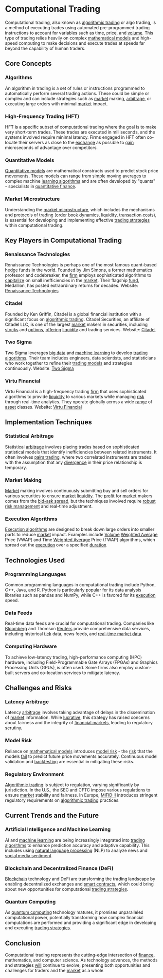 # Computational Trading

Computational trading, also known as [algorithmic trading](../a/algorithmic_trading.md) or algo trading, is a method of executing trades using automated pre-programmed trading instructions to account for variables such as time, price, and [volume](../v/volume.md). This type of trading relies heavily on complex [mathematical models](../m/mathematical_models_in_trading.md) and high-speed computing to make decisions and execute trades at speeds far beyond the capability of human traders.

## Core Concepts

### Algorithms
An algorithm in trading is a set of rules or instructions programmed to automatically perform several trading actions. These could be simple or complex and can include strategies such as [market](../m/market.md) making, [arbitrage](../a/arbitrage.md), or executing large orders with minimal [market](../m/market.md) impact. 

### High-Frequency Trading (HFT)
HFT is a specific subset of computational trading where the goal is to make very short-term trades. These trades are executed in milliseconds, and the systems involved require minimal latency. Firms engaged in HFT often co-locate their servers as close to the [exchange](../e/exchange.md) as possible to [gain](../g/gain.md) microseconds of advantage over competitors.

### Quantitative Models
[Quantitative models](../q/quantitative_models.md) are mathematical constructs used to predict stock price movements. These models can [range](../r/range.md) from simple moving averages to complex machine [learning algorithms](../l/learning_algorithms_in_trading.md) and are often developed by "quants" - specialists in [quantitative finance](../q/quantitative_finance.md).

### Market Microstructure
Understanding the [market microstructure](../m/market_microstructure.md), which includes the mechanisms and protocols of trading ([order book dynamics](../o/order_book_dynamics.md), [liquidity](../l/liquidity.md), [transaction costs](../t/transaction_costs.md)), is essential for developing and implementing effective [trading strategies](../t/trading_strategies.md) within computational trading.

## Key Players in Computational Trading

### Renaissance Technologies
Renaissance Technologies is perhaps one of the most famous quant-based [hedge](../h/hedge.md) funds in the world. Founded by Jim Simons, a former mathematics professor and codebreaker, the [firm](../f/firm.md) employs sophisticated algorithms to [capitalize](../c/capitalize.md) on small inefficiencies in the [market](../m/market.md). Their flagship [fund](../f/fund.md), Medallion, has posted extraordinary returns for decades.
Website: [Renaissance Technologies](https://www.rentec.com/)

### Citadel
Founded by Ken Griffin, Citadel is a global financial institution with a significant focus on [algorithmic trading](../a/algorithmic_trading.md). Citadel Securities, an affiliate of Citadel LLC, is one of the largest [market](../m/market.md) makers in securities, including [stocks](../s/stock.md) and [options](../o/options.md), [offering](../o/offering.md) [liquidity](../l/liquidity.md) and trading services.
Website: [Citadel](https://www.citadel.com/)

### Two Sigma
Two Sigma leverages [big data](../b/big_data_in_trading.md) and [machine learning](../m/machine_learning.md) to develop [trading algorithms](../t/trading_algorithms.md). Their team includes engineers, data scientists, and statisticians who work together to refine their [trading models](../t/trading_models.md) and strategies continuously.
Website: [Two Sigma](https://www.twosigma.com/)

### Virtu Financial
Virtu Financial is a high-frequency trading [firm](../f/firm.md) that uses sophisticated algorithms to provide [liquidity](../l/liquidity.md) to various markets while managing [risk](../r/risk.md) through real-time analytics. They operate globally across a wide [range](../r/range.md) of [asset](../a/asset.md) classes.
Website: [Virtu Financial](https://www.virtu.com/)

## Implementation Techniques

### Statistical Arbitrage
Statistical [arbitrage](../a/arbitrage.md) involves placing trades based on sophisticated statistical models that identify inefficiencies between related instruments. It often involves [pairs trading](../p/pairs_trading.md), where two correlated instruments are traded with the assumption that any [divergence](../d/divergence.md) in their price relationship is temporary.

### Market Making
[Market](../m/market.md) making involves continuously submitting buy and sell orders for various securities to ensure [market](../m/market.md) [liquidity](../l/liquidity.md). The [profit](../p/profit.md) for [market](../m/market.md) makers comes from the [bid-ask spread](../b/bid-ask_spread.md), but the techniques involved require [robust](../r/robust.md) [risk management](../r/risk_management.md) and real-time adjustment.

### Execution Algorithms
[Execution algorithms](../e/execution_algorithms.md) are designed to break down large orders into smaller parts to reduce [market](../m/market.md) impact. Examples include [Volume](../v/volume.md) [Weighted Average](../w/weighted_average.md) Price (VWAP) and Time [Weighted Average](../w/weighted_average.md) Price (TWAP) algorithms, which spread out the [execution](../e/execution.md) over a specified [duration](../d/duration.md).

## Technologies Used

### Programming Languages
Common programming languages in computational trading include Python, C++, Java, and R. Python is particularly popular for its data analysis libraries such as pandas and NumPy, while C++ is favored for its [execution](../e/execution.md) speed.

### Data Feeds
Real-time data feeds are crucial for computational trading. Companies like [Bloomberg](../b/bloomberg.md) and Thomson [Reuters](../r/reuters.md) provide comprehensive data services, including historical [tick](../t/tick.md) data, news feeds, and [real-time market data](../r/real-time_market_data.md).

### Computing Hardware
To achieve low-latency trading, high-performance computing (HPC) hardware, including Field-Programmable Gate Arrays (FPGAs) and Graphics Processing Units (GPUs), is often used. Some firms also employ custom-built servers and co-location services to mitigate latency.

## Challenges and Risks

### Latency Arbitrage
Latency [arbitrage](../a/arbitrage.md) involves taking advantage of delays in the dissemination of [market](../m/market.md) information. While [lucrative](../l/lucrative.md), this strategy has raised concerns about fairness and the integrity of [financial markets](../f/financial_market.md), leading to regulatory scrutiny.

### Model Risk
Reliance on [mathematical models](../m/mathematical_models_in_trading.md) introduces [model risk](../m/model_risk.md) - the [risk](../r/risk.md) that the models [fail](../f/fail.md) to predict future price movements accurately. Continuous model validation and [backtesting](../b/backtesting.md) are essential in mitigating these risks.

### Regulatory Environment
[Algorithmic trading](../a/algorithmic_trading.md) is subject to regulation, varying significantly by jurisdiction. In the U.S., the SEC and CFTC impose various regulations to ensure [market](../m/market.md) stability and fairness. In Europe, [MiFID II](../m/mifid_ii.md) introduces stringent regulatory requirements on [algorithmic trading](../a/algorithmic_trading.md) practices.

## Current Trends and the Future

### Artificial Intelligence and Machine Learning
AI and [machine learning](../m/machine_learning.md) are being increasingly integrated into [trading algorithms](../t/trading_algorithms.md) to enhance prediction accuracy and adaptive capability. This includes using [natural language processing](../n/natural_language_processing_(nlp)_in_trading.md) (NLP) to analyze news and [social media sentiment](../s/social_media_sentiment.md).

### Blockchain and Decentralized Finance (DeFi)
[Blockchain](../b/blockchain_in_trading.md) technology and DeFi are transforming the trading landscape by enabling decentralized exchanges and [smart contracts](../s/smart_contracts_in_trading.md), which could bring about new opportunities for computational [trading strategies](../t/trading_strategies.md).

### Quantum Computing
As [quantum computing](../q/quantum_computing_in_trading.md) technology matures, it promises unparalleled computational power, potentially transforming how complex financial computations are performed and providing a significant edge in developing and executing [trading strategies](../t/trading_strategies.md).

## Conclusion
Computational trading represents the cutting-edge intersection of [finance](../f/finance.md), mathematics, and computer science. As technology advances, the methods and strategies [will](../w/will.md) continue to evolve, presenting both opportunities and challenges for traders and the [market](../m/market.md) as a whole.